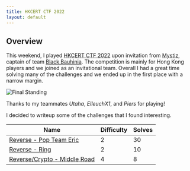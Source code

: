 ```yaml
---
title: HKCERT CTF 2022
layout: default
---
```


## Overview

This weekend, I played [HKCERT CTF 2022](https://ctf.hkcert.org/) upon invitation from [Mystiz](https://mystiz.hk/), captain of team [Black Bauhinia](https://b6a.black/). The competition is mainly for Hong Kong players and we joined as an invitational team. Overall I had a great time solving many of the challenges and we ended up in the first place with a narrow margin.

![Final Standing](https://pbs.twimg.com/media/Fhb9GfpacAAO7UR?format=jpg&name=large)

Thanks to my teammates *Utaha*, *ElleuchX1*, and *Piers* for playing!

I decided to writeup some of the challenges that I found interesting. 

| Name                                                       | Difficulty | Solves |
| ---------------------------------------------------------- | ---------- | ------ |
| [Reverse - Pop Team Eric](https://sahuang.github.io/writeups/hkcert-ctf-2022/pop-team-eric) | 2 | 30 |
| [Reverse - Ring](https://sahuang.github.io/writeups/hkcert-ctf-2022/ring) | 2 | 10 |
| [Reverse/Crypto - Middle Road](https://sahuang.github.io/writeups/hkcert-ctf-2022/middle-road) | 4 | 8 |